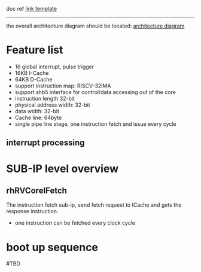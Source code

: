 doc ref
[link template](https://github.com/RyanHunter-DV/rhRVCore/blob/main/doc/v1/readme)

---
the overall architecture diagram should be located:
[architecture diagram](https://github.com/RyanHunter-DV/rhRVCore/blob/main/doc/v1/rhRVCoreDiagram.jpeg)

# Feature list
- 16 global interrupt, pulse trigger
- 16KB I-Cache
- 64KB D-Cache
- support instruction map: RISCV-32IMA
- support ahb5 interface for control/data accessing out of the core
- instruction length 32-bit
- physical address width: 32-bit
- data width: 32-bit
- Cache line: 64byte
- single pipe line stage, one instruction fetch and issue every cycle

## interrupt processing




# SUB-IP level overview
## rhRVCoreIFetch
The instruction fetch sub-ip, send fetch request to ICache and gets the response instruction.
- one instruction can be fetched every clock cycle



# boot up sequence
#TBD 